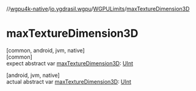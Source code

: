 //[wgpu4k-native](../../../index.md)/[io.ygdrasil.wgpu](../index.md)/[WGPULimits](index.md)/[maxTextureDimension3D](max-texture-dimension3-d.md)

# maxTextureDimension3D

[common, android, jvm, native]\
[common]\
expect abstract var [maxTextureDimension3D](max-texture-dimension3-d.md): [UInt](https://kotlinlang.org/api/core/kotlin-stdlib/kotlin/-u-int/index.html)

[android, jvm, native]\
actual abstract var [maxTextureDimension3D](max-texture-dimension3-d.md): [UInt](https://kotlinlang.org/api/core/kotlin-stdlib/kotlin/-u-int/index.html)